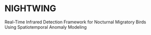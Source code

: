 # NIGHTWING
Real-Time Infrared Detection Framework for Nocturnal Migratory Birds Using Spatiotemporal Anomaly Modeling
